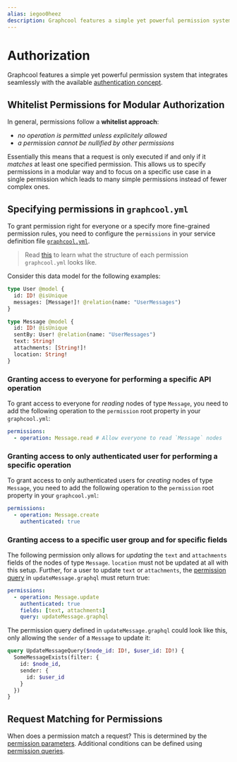 ```yaml
---
alias: iegoo0heez
description: Graphcool features a simple yet powerful permission system that integrates seamlessly with the available authentication solutions.
---
```


# Authorization

Graphcool features a simple yet powerful permission system that integrates seamlessly with the available [authentication concept](!alias-geekae9gah).

## Whitelist Permissions for Modular Authorization

In general, permissions follow a **whitelist approach**:

* *no operation is permitted unless explicitely allowed*
* *a permission cannot be nullified by other permissions*

Essentially this means that a request is only executed if and only if it *matches* at least one specified permission. This allows us to specify permissions in a modular way and to focus on a specific use case in a single permission which leads to many simple permissions instead of fewer complex ones.

## Specifying permissions in `graphcool.yml`

To grant permission right for everyone or a specify more fine-grained permission rules, you need to configure the `permissions` in your service definition file [`graphcool.yml`](!alias-foatho8aip).

> Read [this](!alias-foatho8aip#definition-permissions) to learn what the structure of each permission `graphcool.yml` looks like.

Consider this data model for the following examples:

```graphql
type User @model {
  id: ID! @isUnique
  messages: [Message!]! @relation(name: "UserMessages")
}

type Message @model {
  id: ID! @isUnique
  sentBy: User! @relation(name: "UserMessages")
  text: String!
  attachments: [String!]!
  location: String!
}
```

### Granting access to everyone for performing a specific API operation

To grant access to everyone for _reading_ nodes of type `Message`, you need to add the following operation to the `permission` root property in your `graphcool.yml`:

```yml
permissions:
  - operation: Message.read # Allow everyone to read `Message` nodes
```

### Granting access to only authenticated user for performing a specific operation

To grant access to only authenticated users for _creating_ nodes of type `Message`, you need to add the following operation to the `permission` root property in your `graphcool.yml`:

```yml
permissions:
  - operation: Message.create
    authenticated: true
```

### Granting access to a specific user group and for specific fields

The following permission only allows for _updating_ the `text` and `attachments` fields of the nodes of type `Message`. `location` must not be updated at all with this setup. Further, for a user to update `text` or `attachments`, the [permission query](!alias-iox3aqu0ee) in `updateMessage.graphql` must return true: 

```yml
permissions:
  - operation: Message.update
    authenticated: true
    fields: [text, attachments]
    query: updateMessage.graphql
```

The permission query defined in `updateMessage.graphql` could look like this, only allowing the `sender` of a `Message` to update it:

```graphql
query UpdateMessageQuery($node_id: ID!, $user_id: ID!) {
  SomeMessageExists(filter: {
    id: $node_id,
    sender: {
      id: $user_id
    }  
  })
}
```

## Request Matching for Permissions

When does a permission match a request? This is determined by the [permission parameters](!alias-soh5hu6xah). Additional conditions can be defined using [permission queries](!alias-iox3aqu0ee).



